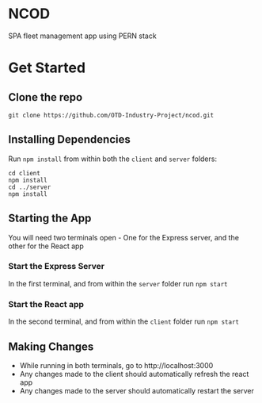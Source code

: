 # NCOD
SPA fleet management app using PERN stack

# Get Started
## Clone the repo
`git clone https://github.com/OTD-Industry-Project/ncod.git`

## Installing Dependencies
Run `npm install` from within both the `client` and `server` folders:

```
cd client
npm install
cd ../server
npm install
```
## Starting the App
You will need two terminals open - One for the Express server, and the other for the React app

### Start the Express Server
In the first terminal, and from within the `server` folder run `npm start`

### Start the React app
In the second terminal, and from within the `client` folder run `npm start`

## Making Changes
- While running in both terminals, go to http://localhost:3000
- Any changes made to the client should automatically refresh the react app
- Any changes made to the server should automatically restart the server
